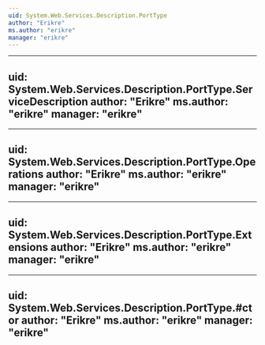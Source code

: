 ```yaml
---
uid: System.Web.Services.Description.PortType
author: "Erikre"
ms.author: "erikre"
manager: "erikre"
---
```


---
uid: System.Web.Services.Description.PortType.ServiceDescription
author: "Erikre"
ms.author: "erikre"
manager: "erikre"
---

---
uid: System.Web.Services.Description.PortType.Operations
author: "Erikre"
ms.author: "erikre"
manager: "erikre"
---

---
uid: System.Web.Services.Description.PortType.Extensions
author: "Erikre"
ms.author: "erikre"
manager: "erikre"
---

---
uid: System.Web.Services.Description.PortType.#ctor
author: "Erikre"
ms.author: "erikre"
manager: "erikre"
---

